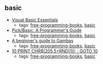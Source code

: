 basic 
---
* [Visual Basic Essentials](http://www.techotopia.com/index.php/Visual_Basic_Essentials)
    * tags: [free-programming-books](../tags/free-programming-books.md), [basic](../tags/basic.md)
* [Pick/Basic: A Programmer's Guide](http://www.jes.com/pb/)
    * tags: [free-programming-books](../tags/free-programming-books.md), [basic](../tags/basic.md)
* [A beginner's guide to Gambas](http://beginnersguidetogambas.com)
    * tags: [free-programming-books](../tags/free-programming-books.md), [basic](../tags/basic.md)
* [10 PRINT CHR$(205.5+RND(1)); : GOTO 10](http://10print.org)
    * tags: [free-programming-books](../tags/free-programming-books.md), [basic](../tags/basic.md)
